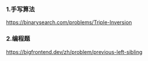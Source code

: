 ### 1.手写算法

https://binarysearch.com/problems/Triple-Inversion




### 2.编程题

https://bigfrontend.dev/zh/problem/previous-left-sibling




